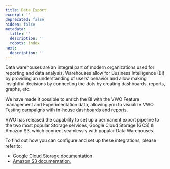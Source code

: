 ```yaml
---
title: Data Export
excerpt: ''
deprecated: false
hidden: false
metadata:
  title: ''
  description: ''
  robots: index
next:
  description: ''
---
```

Data warehouses are an integral part of modern organizations used for reporting and data analysis. Warehouses allow for Business Intelligence (BI) by providing an understanding of users’ behavior and allow making insightful decisions by connecting the dots by creating dashboards, reports, graphs, etc.

We have made it possible to enrich the BI with the VWO Feature management and Experimentation data, allowing you to visualize VWO Testing campaigns with in-house dashboards and reports.

VWO has released the capability to set up a permanent export pipeline to the two most popular Storage services, Google Cloud Storage (GCS) & Amazon S3, which connect seamlessly with popular Data Warehouses.

To find out how you can configure and set up these integrations, please refer to:

* [Google Cloud Storage documentation](https://help.vwo.com/hc/en-us/articles/900006484803-Integrating-VWO-with-Google-Cloud-Storage)
* [Amazon S3 documentation.](https://help.vwo.com/hc/en-us/articles/900006485423-Integrating-VWO-with-Amazon-S3)